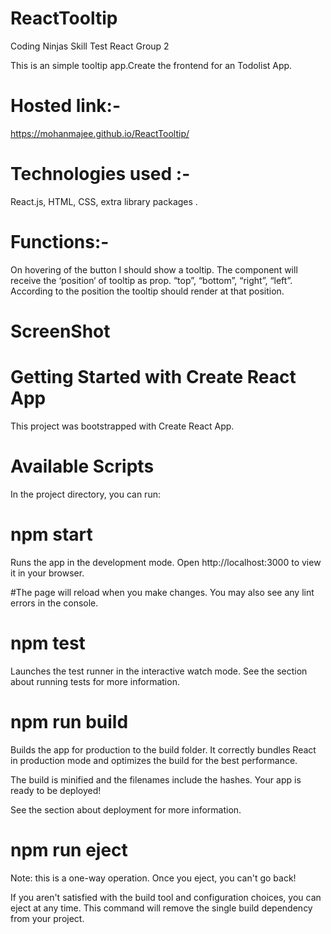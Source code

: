 # ReactTooltip
Coding Ninjas Skill Test React Group 2

This is an simple tooltip app.Create the frontend for an Todolist App.

# Hosted link:-
https://mohanmajee.github.io/ReactTooltip/

# Technologies used :- 
React.js, HTML, CSS, extra library packages . 
# Functions:-
On hovering of the button I should show a tooltip.
The component will receive the ‘position‘ of tooltip as prop.  “top”, “bottom”, “right”, “left”.
According to the position the tooltip should render at that position.


# ScreenShot



# Getting Started with Create React App
This project was bootstrapped with Create React App.

# Available Scripts
In the project directory, you can run:

# npm start
Runs the app in the development mode.
Open http://localhost:3000 to view it in your browser.

#The page will reload when you make changes.
You may also see any lint errors in the console.

# npm test
Launches the test runner in the interactive watch mode.
See the section about running tests for more information.

# npm run build
Builds the app for production to the build folder.
It correctly bundles React in production mode and optimizes the build for the best performance.

The build is minified and the filenames include the hashes.
Your app is ready to be deployed!

See the section about deployment for more information.

# npm run eject
Note: this is a one-way operation. Once you eject, you can't go back!

If you aren't satisfied with the build tool and configuration choices, you can eject at any time. This command will remove the single build dependency from your project.
